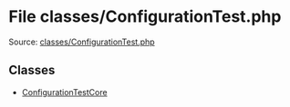 File classes/ConfigurationTest.php
=========

Source: [classes/ConfigurationTest.php](https://github.com/PrestaShop/PrestaShop/blob/1.6.1.3/classes/ConfigurationTest.php)


Classes
-------

* [ConfigurationTestCore](class.ConfigurationTestCore.md)

